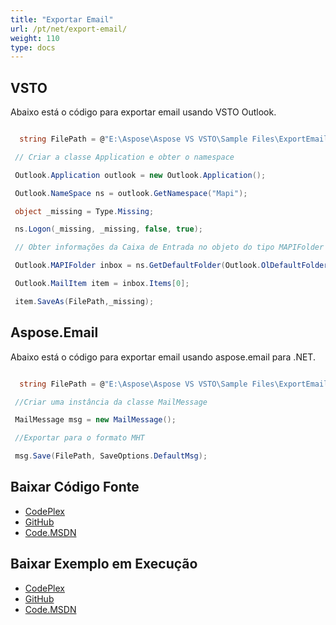 ```yaml
---
title: "Exportar Email"
url: /pt/net/export-email/
weight: 110
type: docs
---
```


## **VSTO**
Abaixo está o código para exportar email usando VSTO Outlook.

``` cs

  string FilePath = @"E:\Aspose\Aspose VS VSTO\Sample Files\ExportEmail.msg";

 // Criar a classe Application e obter o namespace

 Outlook.Application outlook = new Outlook.Application();

 Outlook.NameSpace ns = outlook.GetNamespace("Mapi");

 object _missing = Type.Missing;

 ns.Logon(_missing, _missing, false, true);

 // Obter informações da Caixa de Entrada no objeto do tipo MAPIFolder

 Outlook.MAPIFolder inbox = ns.GetDefaultFolder(Outlook.OlDefaultFolders.olFolderInbox);

 Outlook.MailItem item = inbox.Items[0];

 item.SaveAs(FilePath,_missing);       

```
## **Aspose.Email**
Abaixo está o código para exportar email usando aspose.email para .NET.

``` cs

  string FilePath = @"E:\Aspose\Aspose VS VSTO\Sample Files\ExportEmail.msg";

 //Criar uma instância da classe MailMessage

 MailMessage msg = new MailMessage();

 //Exportar para o formato MHT

 msg.Save(FilePath, SaveOptions.DefaultMsg);

```
## **Baixar Código Fonte**
- [CodePlex](https://asposeemailvsto.codeplex.com/SourceControl/latest#Code)
- [GitHub](https://github.com/aspose-email/Aspose.Email-for-.NET/tree/master/Plugins/Aspose.Email%20Vs%20VSTO%20Outlook/Code%20Comparison%20of%20Common%20Features/Delete%20Messages)
- [Code.MSDN](https://code.msdn.microsoft.com/Code-Comparison-of-common-4e0f39b8/view/SourceCode#content)
## **Baixar Exemplo em Execução**
- [CodePlex](https://asposeemailvsto.codeplex.com/releases/view/620910)
- [GitHub](https://github.com/aspose-email/Aspose.Email-for-.NET/releases/tag/AsposeEmailVsVSTOv1.2)
- [Code.MSDN](https://code.msdn.microsoft.com/Code-Comparison-of-common-4e0f39b8)